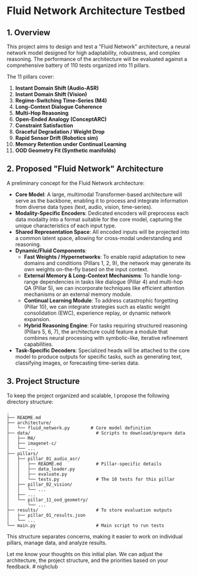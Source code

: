 # Fluid Network Architecture Testbed

## 1. Overview

This project aims to design and test a "Fluid Network" architecture, a neural network model designed for high adaptability, robustness, and complex reasoning. The performance of the architecture will be evaluated against a comprehensive battery of 110 tests organized into 11 pillars.

The 11 pillars cover:
1.  **Instant Domain Shift (Audio-ASR)**
2.  **Instant Domain Shift (Vision)**
3.  **Regime-Switching Time-Series (M4)**
4.  **Long-Context Dialogue Coherence**
5.  **Multi-Hop Reasoning**
6.  **Open-Ended Analogy (ConceptARC)**
7.  **Constraint Satisfaction**
8.  **Graceful Degradation / Weight Drop**
9.  **Rapid Sensor Drift (Robotics sim)**
10. **Memory Retention under Continual Learning**
11. **OOD Geometry Fit (Synthetic manifolds)**

## 2. Proposed "Fluid Network" Architecture

A preliminary concept for the Fluid Network architecture:

*   **Core Model**: A large, multimodal Transformer-based architecture will serve as the backbone, enabling it to process and integrate information from diverse data types (text, audio, vision, time-series).
*   **Modality-Specific Encoders**: Dedicated encoders will preprocess each data modality into a format suitable for the core model, capturing the unique characteristics of each input type.
*   **Shared Representation Space**: All encoded inputs will be projected into a common latent space, allowing for cross-modal understanding and reasoning.
*   **Dynamic/Fluid Components**:
    *   **Fast Weights / Hypernetworks**: To enable rapid adaptation to new domains and conditions (Pillars 1, 2, 9), the network may generate its own weights on-the-fly based on the input context.
    *   **External Memory & Long-Context Mechanisms**: To handle long-range dependencies in tasks like dialogue (Pillar 4) and multi-hop QA (Pillar 5), we can incorporate techniques like efficient attention mechanisms or an external memory module.
    *   **Continual Learning Module**: To address catastrophic forgetting (Pillar 10), we can integrate strategies such as elastic weight consolidation (EWC), experience replay, or dynamic network expansion.
    *   **Hybrid Reasoning Engine**: For tasks requiring structured reasoning (Pillars 5, 6, 7), the architecture could feature a module that combines neural processing with symbolic-like, iterative refinement capabilities.
*   **Task-Specific Decoders**: Specialized heads will be attached to the core model to produce outputs for specific tasks, such as generating text, classifying images, or forecasting time-series data.

## 3. Project Structure

To keep the project organized and scalable, I propose the following directory structure:

```
.
├── README.md
├── architecture/
│   └── fluid_network.py        # Core model definition
├── data/                         # Scripts to download/prepare data
│   ├── M4/
│   ├── imagenet-c/
│   └── ...
├── pillars/
│   ├── pillar_01_audio_asr/
│   │   ├── README.md             # Pillar-specific details
│   │   ├── data_loader.py
│   │   ├── evaluate.py
│   │   └── tests.py              # The 10 tests for this pillar
│   ├── pillar_02_vision/
│   │   └── ...
│   ├── ...
│   └── pillar_11_ood_geometry/
│       └── ...
├── results/                      # To store evaluation outputs
│   ├── pillar_01_results.json
│   └── ...
└── main.py                       # Main script to run tests
```

This structure separates concerns, making it easier to work on individual pillars, manage data, and analyze results.

Let me know your thoughts on this initial plan. We can adjust the architecture, the project structure, and the priorities based on your feedback. #   n i g h c l u b  
 